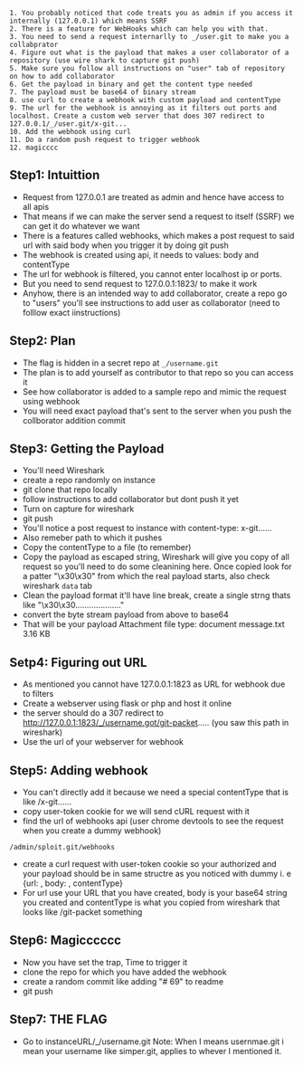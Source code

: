 ```
1. You probably noticed that code treats you as admin if you access it internally (127.0.0.1) which means SSRF
2. There is a feature for WebHooks which can help you with that.
3. You need to send a request internarlly to _/user.git to make you a collabprator
4. Figure out what is the payload that makes a user collaborator of a repository (use wire shark to capture git push)
5. Make sure you follow all instructions on "user" tab of repository on how to add collaborator
6. Get the payload in binary and get the content type needed
7. The payload must be base64 of binary stream
8. use curl to create a webhook with custom payload and contentType
9. The url for the webhook is annoying as it filters out ports and localhost. Create a custom web server that does 307 redirect to 127.0.0.1/_/user.git/x-git...
10. Add the webhook using curl
11. Do a random push request to trigger webhook
12. magicccc
```

## Step1: Intuittion

- Request from 127.0.0.1 are treated as admin and hence have access to all apis
- That means if we can make the server send a request to itself (SSRF) we can get it do whatever we want
- There is a features called webhooks, which makes a post request to said url with said body when you trigger it by doing git push
- The webhook is created using api, it needs to values: body and contentType
- The url for webhook is filtered, you cannot enter localhost ip or ports.
- But you need to send request to 127.0.0.1:1823/<api url> to make it work
- Anyhow, there is an intended way to add collaborator, create a repo go to "users" you'll see instructions to add user as collaborator (need to folllow exact iinstructions)

## Step2: Plan

- The flag is hidden in a secret repo at `_/username.git`
- The plan is to add yourself as contributor to that repo so you can access it
- See how collaborator is added to a sample repo and mimic the request using webhook
- You will need exact payload that's sent to the server when you push the collborator addition commit

## Step3: Getting the Payload

- You'll need Wireshark
- create a repo randomly on instance
- git clone that repo locally
- follow instructions to add collaborator but dont push it yet
- Turn on capture for wireshark
- git push
- You'll notice a post request to instance with content-type: x-git......
- Also remeber path to which it pushes
- Copy the contentType to a file (to remember)
- Copy the payload as escaped string, Wireshark will give you copy of all request so you'll need to do some cleanining here. Once copied look for a patter "\x30\x30" from which the real payload starts, also check wireshark `data` tab
- Clean the payload format it'll have line break, create a single strng thats like "\x30\x30...................."
- convert the byte stream payload from above to base64
- That will be your payload
  Attachment file type: document
  message.txt
  3.16 KB

## Setp4: Figuring out URL

- As mentioned you cannot have 127.0.0.1:1823 as URL for webhook due to filters
- Create a webserver using flask or php and host it online
- the server should do a 307 redirect to http://127.0.0.1:1823/_/username.got/git-packet..... (you saw this path in wireshark)
- Use the url of your webserver for webhook

## Step5: Adding webhook

- You can't directly add it because we need a special contentType that is like /x-git......
- copy user-token cookie for we will send cURL request with it
- find the url of webhooks api (user chrome devtools to see the request when you create a dummy webhook)

```
/admin/sploit.git/webhooks
```

- create a curl request with user-token cookie so your authorized and your payload should be in same structre as you noticed with dummy i. e {url: , body: , contentType}
- For url use your URL that you have created, body is your base64 string you created and contentType is what you copied from wireshark that looks like /git-packet something

## Step6: Magicccccc

- Now you have set the trap, Time to trigger it
- clone the repo for which you have added the webhook
- create a random commit like adding "# 69" to readme
- git push

## Step7: THE FLAG

- Go to instanceURL/\_/username.git
  Note: When I means usernmae.git i mean your username like simper.git, applies to whever I mentioned it.
